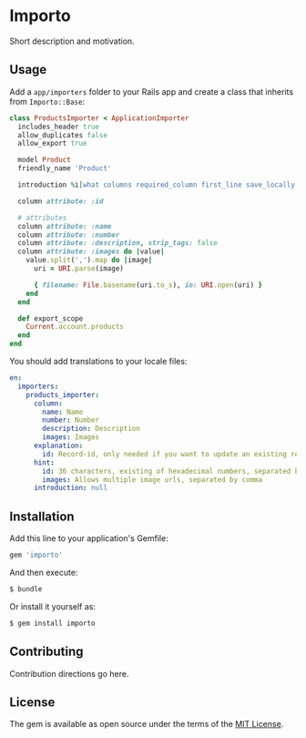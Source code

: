 # Importo

Short description and motivation.

## Usage

Add a `app/importers` folder to your Rails app and create a class that inherits from `Importo::Base`:

```ruby
class ProductsImporter < ApplicationImporter
  includes_header true
  allow_duplicates false
  allow_export true

  model Product
  friendly_name 'Product'

  introduction %i[what columns required_column first_line save_locally translated more_information]

  column attribute: :id

  # attributes
  column attribute: :name
  column attribute: :number
  column attribute: :description, strip_tags: false
  column attribute: :images do |value|
    value.split(',').map do |image|
      uri = URI.parse(image)

      { filename: File.basename(uri.to_s), io: URI.open(uri) }
    end
  end

  def export_scope
    Current.account.products
  end
end
```

You should add translations to your locale files:

```yaml
en:
  importers:
    products_importer:
      column:
        name: Name
        number: Number
        description: Description
        images: Images
      explanation:
        id: Record-id, only needed if you want to update an existing record
      hint:
        id: 36 characters, existing of hexadecimal numbers, separated by dashes
        images: Allows multiple image urls, separated by comma
      introduction: null
```

## Installation

Add this line to your application's Gemfile:

```ruby
gem 'importo'
```

And then execute:

```bash
$ bundle
```

Or install it yourself as:

```bash
$ gem install importo
```

## Contributing

Contribution directions go here.

## License

The gem is available as open source under the terms of the [MIT License](http://opensource.org/licenses/MIT).
